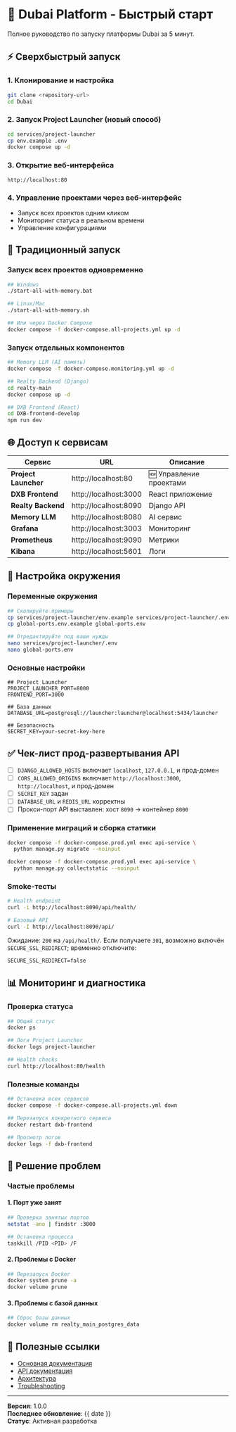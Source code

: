# 🚀 Dubai Platform - Быстрый старт

Полное руководство по запуску платформы Dubai за 5 минут.

## ⚡ Сверхбыстрый запуск

### 1. Клонирование и настройка
```bash
git clone <repository-url>
cd Dubai
```

### 2. Запуск Project Launcher (новый способ)
```bash
cd services/project-launcher
cp env.example .env
docker compose up -d
```

### 3. Открытие веб-интерфейса
```
http://localhost:80
```

### 4. Управление проектами через веб-интерфейс
- Запуск всех проектов одним кликом
- Мониторинг статуса в реальном времени
- Управление конфигурациями

## 🔄 Традиционный запуск

### Запуск всех проектов одновременно
```bash
## Windows
./start-all-with-memory.bat

## Linux/Mac
./start-all-with-memory.sh

## Или через Docker Compose
docker compose -f docker-compose.all-projects.yml up -d
```

### Запуск отдельных компонентов
```bash
## Memory LLM (AI память)
docker compose -f docker-compose.monitoring.yml up -d

## Realty Backend (Django)
cd realty-main
docker compose up -d

## DXB Frontend (React)
cd DXB-frontend-develop
npm run dev
```

## 🌐 Доступ к сервисам

| Сервис | URL | Описание |
|--------|-----|----------|
| **Project Launcher** | http://localhost:80 | 🆕 Управление проектами |
| **DXB Frontend** | http://localhost:3000 | React приложение |
| **Realty Backend** | http://localhost:8090 | Django API |
| **Memory LLM** | http://localhost:8080 | AI сервис |
| **Grafana** | http://localhost:3003 | Мониторинг |
| **Prometheus** | http://localhost:9090 | Метрики |
| **Kibana** | http://localhost:5601 | Логи |

## 🔧 Настройка окружения

### Переменные окружения
```bash
## Скопируйте примеры
cp services/project-launcher/env.example services/project-launcher/.env
cp global-ports.env.example global-ports.env

## Отредактируйте под ваши нужды
nano services/project-launcher/.env
nano global-ports.env
```

### Основные настройки
```env
## Project Launcher
PROJECT_LAUNCHER_PORT=8000
FRONTEND_PORT=3000

## База данных
DATABASE_URL=postgresql://launcher:launcher@localhost:5434/launcher

## Безопасность
SECRET_KEY=your-secret-key-here
```

## ✅ Чек-лист прод-развертывания API

- [ ] `DJANGO_ALLOWED_HOSTS` включает `localhost`, `127.0.0.1`, и прод-домен
- [ ] `CORS_ALLOWED_ORIGINS` включает `http://localhost:3000`, `http://localhost`, и прод-домен
- [ ] `SECRET_KEY` задан
- [ ] `DATABASE_URL` и `REDIS_URL` корректны
- [ ] Прокси-порт API выставлен: хост `8090` → контейнер `8000`

### Применение миграций и сборка статики
```bash
docker compose -f docker-compose.prod.yml exec api-service \
  python manage.py migrate --noinput

docker compose -f docker-compose.prod.yml exec api-service \
  python manage.py collectstatic --noinput
```

### Smoke-тесты
```bash
# Health endpoint
curl -i http://localhost:8090/api/health/

# Базовый API
curl -I http://localhost:8090/api/
```

Ожидание: `200` на `/api/health/`. Если получаете `301`, возможно включён `SECURE_SSL_REDIRECT`; временно отключите:
```env
SECURE_SSL_REDIRECT=false
```

## 📊 Мониторинг и диагностика

### Проверка статуса
```bash
## Общий статус
docker ps

## Логи Project Launcher
docker logs project-launcher

## Health checks
curl http://localhost:80/health
```

### Полезные команды
```bash
## Остановка всех сервисов
docker compose -f docker-compose.all-projects.yml down

## Перезапуск конкретного сервиса
docker restart dxb-frontend

## Просмотр логов
docker logs -f dxb-frontend
```

## 🚨 Решение проблем

### Частые проблемы

#### 1. Порт уже занят
```bash
## Проверка занятых портов
netstat -ano | findstr :3000

## Остановка процесса
taskkill /PID <PID> /F
```

#### 2. Проблемы с Docker
```bash
## Перезапуск Docker
docker system prune -a
docker volume prune
```

#### 3. Проблемы с базой данных
```bash
## Сброс базы данных
docker volume rm realty_main_postgres_data
```

## 🔗 Полезные ссылки

- [Основная документация](../README.md)
- [API документация](../api/overview.md)
- [Архитектура](../architecture/overview.md)
- [Troubleshooting](../troubleshooting/common-issues.md)

---

**Версия**: 1.0.0  
**Последнее обновление**: {{ date }}  
**Статус**: Активная разработка

